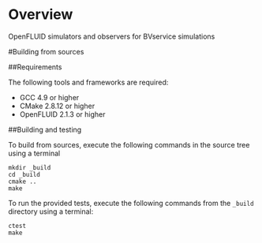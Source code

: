 # Overview

OpenFLUID simulators and observers for BVservice simulations


#Building from sources

##Requirements

The following tools and frameworks are required:
- GCC 4.9 or higher
- CMake 2.8.12 or higher
- OpenFLUID 2.1.3 or higher

##Building and testing

To build from sources, execute the following commands in the source tree using a terminal
```
mkdir _build
cd _build
cmake ..
make
```
To run the provided tests, execute the following commands from the `_build` directory using a terminal:
```
ctest
make
```
